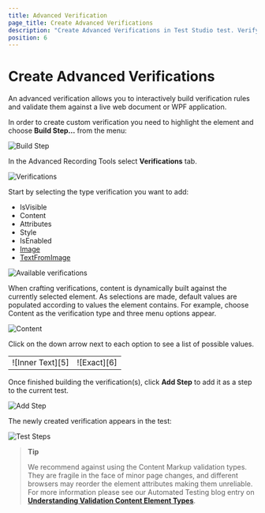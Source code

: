 ```yaml
---
title: Advanced Verification
page_title: Create Advanced Verifications
description: "Create Advanced Verifications in Test Studio test. Verify an element's attribute in Test Studio test"
position: 6
---
```

# Create Advanced Verifications

An advanced verification allows you to interactively build verification rules and validate them against a live web document or WPF application.

In order to create custom verification you need to highlight the element and choose **Build Step...** from the menu:

![Build Step][1]

In the Advanced Recording Tools select **Verifications** tab.

![Verifications][2]

Start by selecting the type verification you want to add:

- IsVisible
- Content
- Attributes
- Style
- IsEnabled
- <a href="/features/recorder/advanced-recording-tools/element-steps/verifications/image-verification" target="_blank">Image</a>
- <a href="/features/recorder/advanced-recording-tools/element-steps/verifications/text-from-image" target="_blank">TextFromImage</a>

![Available verifications][3]

When crafting verifications, content is dynamically built against the currently selected element. As selections are made, default values are populated according to values the element contains.
For example, choose Content as the verification type and three menu options appear. 

![Content][4]

Click on the down arrow next to each option to see a list of possible values.

<table id="no-table">
<tr>
<td>![Inner Text][5]</td>
<td>![Exact][6]</td>
</tr>
<table>

Once finished building the verification(s), click **Add Step** to add it as a step to the current test.

![Add Step][7]

The newly created verification appears in the test:

![Test Steps][8]

> **Tip**
>
> We recommend against using the Content Markup validation types. They are fragile in the face of minor page changes, and different browsers may reorder the element attributes making them unreliable. For more information please see our Automated Testing blog entry on <a href="http://blogs.telerik.com/jimholmes/posts/11-08-23/understanding-validation-content-element-types.aspx" target="_blank">**Understanding Validation Content Element Types**</a>. 

[1]: /img/features/recorder/advanced-recording-tools/element-steps/verifications/advanced-verification/fig1.png
[2]: /img/features/recorder/advanced-recording-tools/element-steps/verifications/advanced-verification/fig2.png
[3]: /img/features/recorder/advanced-recording-tools/element-steps/verifications/advanced-verification/fig3.png
[4]: /img/features/recorder/advanced-recording-tools/element-steps/verifications/advanced-verification/fig4.png
[5]: /img/features/recorder/advanced-recording-tools/element-steps/verifications/advanced-verification/fig5.png
[6]: /img/features/recorder/advanced-recording-tools/element-steps/verifications/advanced-verification/fig6.png
[7]: /img/features/recorder/advanced-recording-tools/element-steps/verifications/advanced-verification/fig7.png
[8]: /img/features/recorder/advanced-recording-tools/element-steps/verifications/advanced-verification/fig8.png
